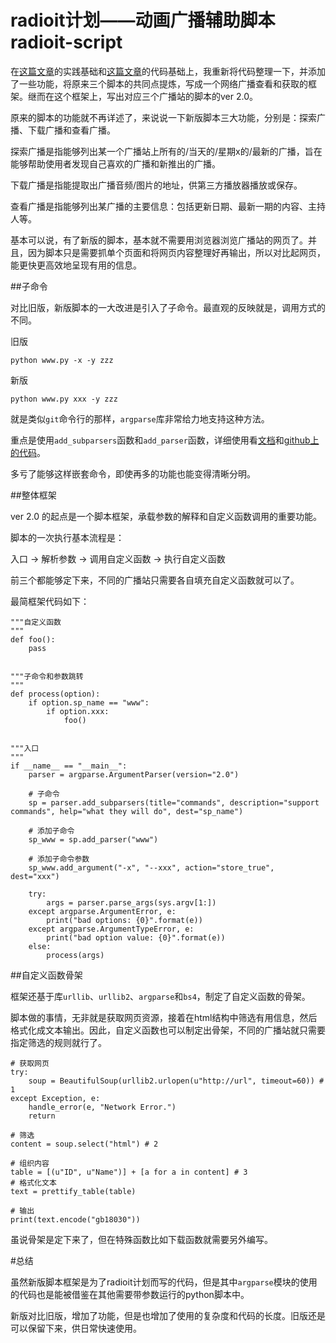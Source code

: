 radioit计划——动画广播辅助脚本radioit-script
===========================

在[这篇文章](http://blog.e10t.net/how-to-save-internet-radio/)的实践基础和[这篇文章](http://blog.e10t.net/append-a-python-script-for-last-post-about-saving-internet-radio/)的代码基础上，我重新将代码整理一下，并添加了一些功能，将原来三个脚本的共同点提炼，写成一个网络广播查看和获取的框架。继而在这个框架上，写出对应三个广播站的脚本的ver 2.0。

原来的脚本的功能就不再详述了，来说说一下新版脚本三大功能，分别是：探索广播、下载广播和查看广播。

探索广播是指能够列出某一个广播站上所有的/当天的/星期x的/最新的广播，旨在能够帮助使用者发现自己喜欢的广播和新推出的广播。

下载广播是指能提取出广播音频/图片的地址，供第三方播放器播放或保存。

查看广播是指能够列出某广播的主要信息：包括更新日期、最新一期的内容、主持人等。

基本可以说，有了新版的脚本，基本就不需要用浏览器浏览广播站的网页了。并且，因为脚本只是需要抓单个页面和将网页内容整理好再输出，所以对比起网页，能更快更高效地呈现有用的信息。

##子命令

对比旧版，新版脚本的一大改进是引入了子命令。最直观的反映就是，调用方式的不同。

旧版
```language-python
python www.py -x -y zzz
```

新版
```language-python
python www.py xxx -y zzz
```

就是类似`git`命令行的那样，`argparse`库非常给力地支持这种方法。

重点是使用`add_subparsers`函数和`add_parser`函数，详细使用看[文档](https://docs.python.org/2/library/argparse.html)和[github上的代码](https://github.com/exoticknight/radioit-script/blob/master/_radioit_script_template.py)。

多亏了能够这样嵌套命令，即使再多的功能也能变得清晰分明。

##整体框架

ver 2.0 的起点是一个脚本框架，承载参数的解释和自定义函数调用的重要功能。

脚本的一次执行基本流程是：

入口 → 解析参数 → 调用自定义函数 → 执行自定义函数

前三个都能够定下来，不同的广播站只需要各自填充自定义函数就可以了。

最简框架代码如下：

```language-python
"""自定义函数
"""
def foo():
    pass


"""子命令和参数跳转
"""
def process(option):
    if option.sp_name == "www":
        if option.xxx:
            foo()


"""入口
"""
if __name__ == "__main__":
    parser = argparse.ArgumentParser(version="2.0")

    # 子命令
    sp = parser.add_subparsers(title="commands", description="support commands", help="what they will do", dest="sp_name")

    # 添加子命令
    sp_www = sp.add_parser("www")

    # 添加子命令参数
    sp_www.add_argument("-x", "--xxx", action="store_true", dest="xxx")

    try:
        args = parser.parse_args(sys.argv[1:])
    except argparse.ArgumentError, e:
        print("bad options: {0}".format(e))
    except argparse.ArgumentTypeError, e:
        print("bad option value: {0}".format(e))
    else:
        process(args)
```

##自定义函数骨架

框架还基于库`urllib`、`urllib2`、`argparse`和`bs4`，制定了自定义函数的骨架。

脚本做的事情，无非就是获取网页资源，接着在html结构中筛选有用信息，然后格式化成文本输出。因此，自定义函数也可以制定出骨架，不同的广播站就只需要指定筛选的规则就行了。

```language-python
# 获取网页
try:
    soup = BeautifulSoup(urllib2.urlopen(u"http://url", timeout=60)) # 1
except Exception, e:
    handle_error(e, "Network Error.")
    return

# 筛选
content = soup.select("html") # 2

# 组织内容
table = [(u"ID", u"Name")] + [a for a in content] # 3
# 格式化文本
text = prettify_table(table)

# 输出
print(text.encode("gb18030"))
```

虽说骨架是定下来了，但在特殊函数比如下载函数就需要另外编写。

#总结

虽然新版脚本框架是为了radioit计划而写的代码，但是其中`argparse`模块的使用的代码也是能被借鉴在其他需要带参数运行的python脚本中。

新版对比旧版，增加了功能，但是也增加了使用的复杂度和代码的长度。旧版还是可以保留下来，供日常快速使用。